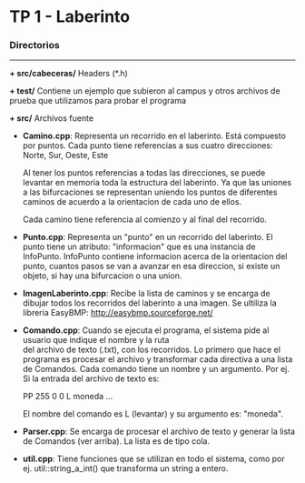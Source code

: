 # TP 1 - Laberinto

### Directorios
----

**+ src/cabeceras/**
   Headers (*.h)

**+ test/**
   Contiene un ejemplo que subieron al campus y otros archivos de prueba
   que utilizamos para probar el programa

**+ src/**
   Archivos fuente

   * **Camino.cpp**:
      Representa un recorrido en el laberinto. Está compuesto por puntos.
      Cada punto tiene referencias a sus cuatro direcciones: Norte, Sur, Oeste, Este

      Al tener los puntos referencias a todas las direcciones, se puede levantar
      en memoria toda la estructura del laberinto. Ya que las uniones
      a las bifurcaciones se representan uniendo los puntos de diferentes caminos
      de acuerdo a la orientacion de cada uno de ellos.

      Cada camino tiene referencia al comienzo y al final del recorrido.

   * **Punto.cpp**:
      Representa un "punto" en un recorrido del laberinto.
      El punto tiene un atributo: "informacion" que es una instancia de InfoPunto.
      InfoPunto contiene informacion acerca de la orientacion del punto, cuantos pasos se van a avanzar
      en esa direccion, si existe un objeto, si hay una bifurcacion o una union.

   * **ImagenLaberinto.cpp**:
      Recibe la lista de caminos y se encarga de dibujar todos los recorridos del laberinto a
      una imagen. Se ultiliza la libreria EasyBMP: http://easybmp.sourceforge.net/

   * **Comando.cpp**:
      Cuando se ejecuta el programa, el sistema pide al usuario que indique el nombre y la ruta
      del archivo de texto (.txt), con los recorridos.
      Lo primero que hace el programa es procesar el archivo y transformar cada directiva
      a una lista de Comandos. Cada comando tiene un nombre y un argumento.
      Por ej. Si la entrada del archivo de texto es:

      PP 255 0 0
      L moneda
      ...

      El nombre del comando es L (levantar) y su argumento es: "moneda".

   * **Parser.cpp**:
      Se encarga de procesar el archivo de texto y generar la lista de Comandos (ver arriba).
      La lista es de tipo cola.

   * **util.cpp**:
      Tiene funciones que se utilizan en todo el sistema, como por ej. util::string_a_int()
      que transforma un string a entero.




